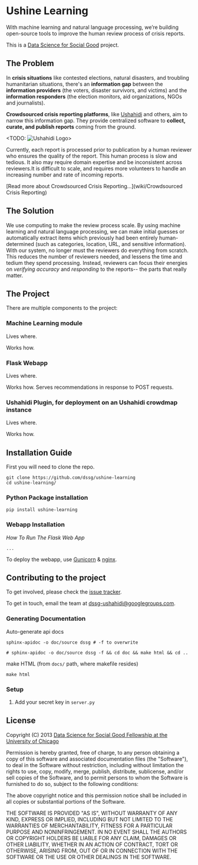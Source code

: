 # Ushine Learning

With machine learning and natural language processing, we’re building open-source tools to improve the human review process of crisis reports. 

This is a [Data Science for Social Good](http://www.dssg.io) project.

## The Problem

In **crisis situations** like contested elections, natural disasters, and troubling humanitarian situations, there's an **information gap** between the **information providers** (the voters, disaster survivors, and victims) and the **information responders** (the election monitors, aid organizations, NGOs and journalists).

**Crowdsourced crisis reporting platforms**, like [Ushahidi](ushahidi.com) and others, aim to narrow this information gap. They provide centralized software to **collect, curate, and publish reports** coming from the ground.

<TODO: ![Ushahidi Logo](http://www.no-straight-lines.com/wp-content/uploads/2013/01/logo_ushahidi.png)>

Currently, each report is processed prior to publication by a human reviewer who ensures the quality of the report. This human process is slow and tedious. It also may require domain expertise and be inconsistent across reviewers.It is difficult to scale, and requires more volunteers to handle an increasing number and rate of incoming reports.

[Read more about Crowdsourced Crisis Reporting...](wiki/Crowdsourced Crisis Reporting)

## The Solution

We use computing to make the review process scale. By using machine learning and natural language processing, we can make initial guesses or automatically extract items which previously had been entirely human-determined (such as categories, location, URL, and sensitive information). With our system, no longer must the reviewers do everything from scratch. This reduces the number of reviewers needed, and lessens the time and tedium they spend processing. Instead, reviewers can focus their energies on _verifying accuracy_ and _responding_ to the reports-- the parts that really matter.

## The Project
There are multiple components to the project:

### **Machine Learning module**

Lives where.

Works how. 

### **Flask Webapp**

Lives where.

Works how. Serves recommendations in response to POST requests.

### **Ushahidi Plugin, for deployment on an Ushahidi crowdmap instance**

Lives where.

Works how.

## Installation Guide

First you will need to clone the repo. 
````
git clone https://github.com/dssg/ushine-learning
cd ushine-learning/
````

### Python Package installation

`pip install ushine-learning`

### Webapp Installation

*How To Run The Flask Web App*

````
...
````

To deploy the webapp, use [Gunicorn](http://gunicorn.org/) & [nginx](http://nginx.org/).

## Contributing to the project
To get involved, please check the [issue tracker](https://github.com/dssg/ushine-learning/issues).

To get in touch, email the team at dssg-ushahidi@googlegroups.com.

### Generating Documentation

Auto-generate api docs

```
sphinx-apidoc -o doc/source dssg # -f to overwrite

# sphinx-apidoc -o doc/source dssg -f && cd doc && make html && cd ..
```

make HTML (from `docs/` path, where makefile resides)
 
```
make html
```

### Setup

1. Add your secret key in `server.py`

## License 

Copyright (C) 2013 [Data Science for Social Good Fellowship at the University of Chicago](http://dssg.io)

Permission is hereby granted, free of charge, to any person obtaining a copy of this software and associated documentation files (the "Software"), to deal in the Software without restriction, including without limitation the rights to use, copy, modify, merge, publish, distribute, sublicense, and/or sell copies of the Software, and to permit persons to whom the Software is furnished to do so, subject to the following conditions:

The above copyright notice and this permission notice shall be included in all copies or substantial portions of the Software.

THE SOFTWARE IS PROVIDED "AS IS", WITHOUT WARRANTY OF ANY KIND, EXPRESS OR IMPLIED, INCLUDING BUT NOT LIMITED TO THE WARRANTIES OF MERCHANTABILITY, FITNESS FOR A PARTICULAR PURPOSE AND NONINFRINGEMENT. IN NO EVENT SHALL THE AUTHORS OR COPYRIGHT HOLDERS BE LIABLE FOR ANY CLAIM, DAMAGES OR OTHER LIABILITY, WHETHER IN AN ACTION OF CONTRACT, TORT OR OTHERWISE, ARISING FROM, OUT OF OR IN CONNECTION WITH THE SOFTWARE OR THE USE OR OTHER DEALINGS IN THE SOFTWARE.
